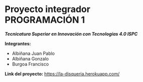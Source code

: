 # Proyecto integrador PROGRAMACIÓN 1
***Tecnicatura Superior en Innovación con Tecnologías 4.0 ISPC***

**Integrantes:**
* Albiñana Juan Pablo
* Albiñana Gonzalo
* Burgoa Francisco

**Link del proyecto:**
https://la-disqueria.herokuapp.com/

